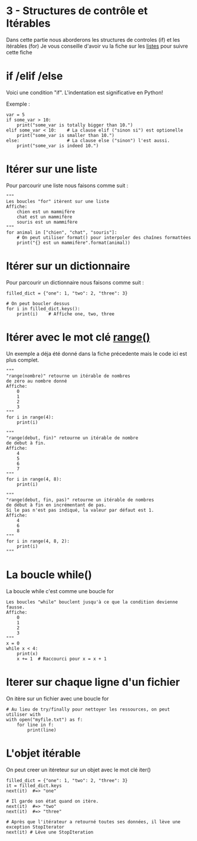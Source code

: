 3 - Structures de contrôle et Itérables
=======================================
Dans cette partie nous aborderons les structures de controles (if) et les itérables (for)
Je vous conseille d'avoir vu la fiche sur les [listes](2_Variables_et_Collections.md) pour suivre cette fiche

# if /elif /else

Voici une condition "if". L'indentation est significative en Python!

Exemple :
```
var = 5
if some_var > 10:
    print("some_var is totally bigger than 10.")
elif some_var < 10:    # La clause elif ("sinon si") est optionelle
    print("some_var is smaller than 10.")
else:                  # La clause else ("sinon") l'est aussi.
    print("some_var is indeed 10.")
```
# Itérer sur une liste
Pour parcourir une liste nous faisons comme suit :
```
"""
Les boucles "for" itèrent sur une liste
Affiche:
    chien est un mammifère
    chat est un mammifère
    souris est un mammifère
"""
for animal in ["chien", "chat", "souris"]:
    # On peut utiliser format() pour interpoler des chaînes formattées
    print("{} est un mammifère".format(animal))
```
# Itérer sur un dictionnaire
Pour parcourir un dictionnaire nous faisons comme suit :
```
filled_dict = {"one": 1, "two": 2, "three": 3}

# On peut boucler dessus
for i in filled_dict.keys():
    print(i)    # Affiche one, two, three
```

# Itérer avec le mot clé [range()](2_Variables_et_Collections.md)
Un exemple a déja été donné dans la fiche précedente mais le code ici est plus complet.
```
"""
"range(nombre)" retourne un itérable de nombres
de zéro au nombre donné
Affiche:
    0
    1
    2
    3
"""
for i in range(4):
    print(i)

"""
"range(debut, fin)" retourne un itérable de nombre
de debut à fin.
Affiche:
    4
    5
    6
    7
"""
for i in range(4, 8):
    print(i)

"""
"range(debut, fin, pas)" retourne un itérable de nombres
de début à fin en incrémentant de pas.
Si le pas n'est pas indiqué, la valeur par défaut est 1.
Affiche:
    4
    6
    8
"""
for i in range(4, 8, 2):
    print(i)
"""
```
# La boucle while()
La boucle while c'est comme une boucle for

```
Les boucles "while" bouclent jusqu'à ce que la condition devienne fausse.
Affiche:
    0
    1
    2
    3
"""
x = 0
while x < 4:
    print(x)
    x += 1  # Raccourci pour x = x + 1
```

# Iterer sur chaque ligne d'un fichier 
On itère sur un fichier avec une boucle for
```
# Au lieu de try/finally pour nettoyer les ressources, on peut utiliser with
with open("myfile.txt") as f:
    for line in f:
        print(line)
 ```
 
 # L'objet itérable
 On peut creer un itéreteur sur un objet avec le mot clé iter()
 ```
filled_dict = {"one": 1, "two": 2, "three": 3}
it = filled_dict.keys
next(it)  #=> "one"

# Il garde son état quand on itère.
next(it)  #=> "two"
next(it)  #=> "three"

# Après que l'itérateur a retourné toutes ses données, il lève une exception StopIterator
next(it) # Lève une StopIteration
 ```
